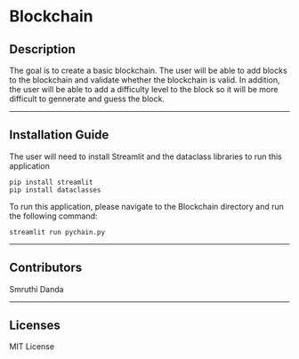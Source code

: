 # Blockchain

## Description

The goal is to create a basic blockchain. The user will be able to add blocks to the blockchain and validate whether the blockchain is valid. In addition, the user will be able to add a difficulty level to the block so it will be more difficult to gennerate and guess the block. 

---

## Installation Guide

The user will need to install Streamlit and the dataclass libraries to run this application
```
pip install streamlit
pip install dataclasses
```

To run this application, please navigate to the Blockchain directory and run the following command:
```
streamlit run pychain.py
```

---

## Contributors

Smruthi Danda

---

## Licenses

MIT License

